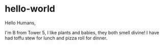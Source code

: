 # hello-world

Hello Humans,

I'm B from Tower 5, I like plants and babies, they both smell divine!
I have had toffu stew for lunch and pizza roll for dinner.
